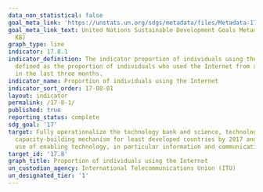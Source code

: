 ```yaml
---
data_non_statistical: false
goal_meta_link: 'https://unstats.un.org/sdgs/metadata/files/Metadata-17-08-01.pdf '
goal_meta_link_text: United Nations Sustainable Development Goals Metadata (PDF 469
  KB)
graph_type: line
indicator: 17.8.1
indicator_definition: The indicator proportion of individuals using the Internet is
  defined as the proportion of individuals who used the Internet from any location
  in the last three months.
indicator_name: Proportion of individuals using the Internet
indicator_sort_order: 17-08-01
layout: indicator
permalink: /17-8-1/
published: true
reporting_status: complete
sdg_goal: '17'
target: Fully operationalize the technology bank and science, technology and innovation
  capacity-building mechanism for least developed countries by 2017 and enhance the
  use of enabling technology, in particular information and communications technology
target_id: '17.8'
graph_title: Proportion of individuals using the Internet
un_custodian_agency: International Telecommunications Union (ITU)
un_designated_tier: '1'
---
```


